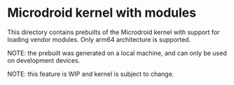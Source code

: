 # Microdroid kernel with modules

This directory contains prebuilts of the Microdroid kernel with support for
loading vendor modules. Only arm64 architecture is supported.

NOTE: the prebuilt was generated on a local machine, and can only be used on
development devices.

NOTE: this feature is WIP and kernel is subject to change.


